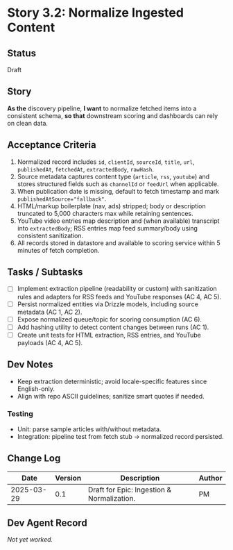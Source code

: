 # Story 3.2: Normalize Ingested Content

## Status
Draft

## Story
**As the** discovery pipeline,
**I want** to normalize fetched items into a consistent schema,
**so that** downstream scoring and dashboards can rely on clean data.

## Acceptance Criteria
1. Normalized record includes `id`, `clientId`, `sourceId`, `title`, `url`, `publishedAt`, `fetchedAt`, `extractedBody`, `rawHash`.
2. Source metadata captures content type (`article`, `rss`, `youtube`) and stores structured fields such as `channelId` or `feedUrl` when applicable.
3. When publication date is missing, default to fetch timestamp and mark `publishedAtSource="fallback"`.
4. HTML/markup boilerplate (nav, ads) stripped; body or description truncated to 5,000 characters max while retaining sentences.
5. YouTube video entries map description and (when available) transcript into `extractedBody`; RSS entries map feed summary/body using consistent sanitization.
6. All records stored in datastore and available to scoring service within 5 minutes of fetch completion.

## Tasks / Subtasks
- [ ] Implement extraction pipeline (readability or custom) with sanitization rules and adapters for RSS feeds and YouTube responses (AC 4, AC 5).
- [ ] Persist normalized entities via Drizzle models, including source metadata (AC 1, AC 2).
- [ ] Expose normalized queue/topic for scoring consumption (AC 6).
- [ ] Add hashing utility to detect content changes between runs (AC 1).
- [ ] Create unit tests for HTML extraction, RSS entries, and YouTube payloads (AC 4, AC 5).

## Dev Notes
- Keep extraction deterministic; avoid locale-specific features since English-only.
- Align with repo ASCII guidelines; sanitize smart quotes if needed.

### Testing
- Unit: parse sample articles with/without metadata.
- Integration: pipeline test from fetch stub → normalized record persisted.

## Change Log
| Date | Version | Description | Author |
|------|---------|-------------|--------|
| 2025-03-29 | 0.1 | Draft for Epic: Ingestion & Normalization. | PM |

## Dev Agent Record
_Not yet worked._
